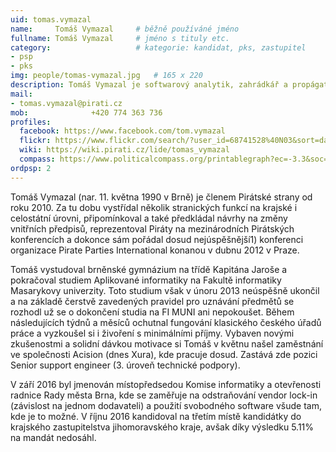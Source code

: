 ```yaml
---
uid: tomas.vymazal
name:     Tomáš Vymazal  	# běžně používáné jméno
fullname: Tomáš Vymazal  	# jméno s tituly etc.
category:                 	# kategorie: kandidat, pks, zastupitel
- psp
- pks
img: people/tomas-vymazal.jpg   # 165 x 220
description: Tomáš Vymazal je softwarový analytik, zahrádkář a propágator 3D tisku          	# kratký popis, max 160 znaků
mail:
- tomas.vymazal@pirati.cz
mob:			  +420 774 363 736
profiles:
  facebook: https://www.facebook.com/tom.vymazal
  flickr: https://www.flickr.com/search/?user_id=68741528%40N03&sort=date-taken-desc&view_all=1&text=tom%C3%A1%C5%A1%20vymazal
  wiki: https://wiki.pirati.cz/lide/tomas_vymazal
  compass: https://www.politicalcompass.org/printablegraph?ec=-3.3&soc=-7.4
ordpsp: 2
---
```


Tomáš Vymazal (nar. 11. května 1990 v Brně) je členem Pirátské strany od roku 2010. Za tu dobu vystřídal několik stranických funkcí na krajské i celostátní úrovni, připomínkoval a také předkládal návrhy na změny vnitřních předpisů, reprezentoval Piráty na mezinárodních Pirátských konferencích a dokonce sám pořádal dosud nejúspěšnější1) konferenci organizace Pirate Parties International konanou v dubnu 2012 v Praze.

Tomáš vystudoval brněnské gymnázium na třídě Kapitána Jaroše a pokračoval studiem Aplikované informatiky na Fakultě informatiky Masarykovy univerzity. Toto studium však v únoru 2013 neúspěšně ukončil a na základě čerstvě zavedených pravidel pro uznávání předmětů se rozhodl už se o dokončení studia na FI MUNI ani nepokoušet. Během následujících týdnů a měsíců ochutnal fungování klasického českého úřadů práce a vyzkoušel si i živoření s minimálními příjmy. Vybaven novými zkušenostmi a solidní dávkou motivace si Tomáš v květnu našel zaměstnání ve společnosti Acision (dnes Xura), kde pracuje dosud. Zastává zde pozici Senior support engineer (3. úroveň technické podpory).

V září 2016 byl jmenován místopředsedou Komise informatiky a otevřenosti radnice Rady města Brna, kde se zaměřuje na odstraňování vendor lock-in (závislost na jednom dodavateli) a použití svobodného software všude tam, kde je to možné. V říjnu 2016 kandidoval na třetím místě kandidátky do krajského zastupitelstva jihomoravského kraje, avšak díky výsledku 5.11% na mandát nedosáhl.
